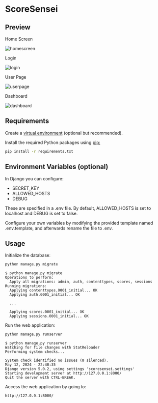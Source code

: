 # ScoreSensei

## Preview
Home Screen

![homescreen](https://github.com/kitchy115/ScoreSensei/assets/113550578/8cf2886f-3fa0-4255-8dc5-0c7641198d30)

Login

![login](https://github.com/kitchy115/ScoreSensei/assets/113550578/ea7ac7ea-da41-4ea1-991d-d83889786e5d)

User Page

![userpage](https://github.com/kitchy115/ScoreSensei/assets/113550578/5c286645-3868-4237-92d8-b3f037fe0eb1)

Dashboard

![dashboard](https://github.com/kitchy115/ScoreSensei/assets/113550578/7a3b5dbb-9142-48dc-a87c-840bde58694b)

## Requirements

Create a [virtual environment](https://docs.python.org/3/tutorial/venv.html) (optional but recommended).

Install the required Python packages using [pip:](https://pip.pypa.io/en/stable/)

```bash
pip install -r requirements.txt
```

## Environment Variables (optional)

In Django you can configure:
- SECRET_KEY
- ALLOWED_HOSTS
- DEBUG

These are specified in a .env file. By default, ALLOWED_HOSTS is set to localhost and DEBUG is set to false.

Configure your own variables by modifying the provided template named .env.template, and afterwards rename the file to .env.

## Usage

Initialize the database:

```bash
python manage.py migrate
```

```
$ python manage.py migrate
Operations to perform:
  Apply all migrations: admin, auth, contenttypes, scores, sessions
Running migrations:
  Applying contenttypes.0001_initial... OK
  Applying auth.0001_initial... OK

  ...

  Applying scores.0001_initial... OK
  Applying sessions.0001_initial... OK
```

Run the web application:

```bash
python manage.py runserver
```

```
$ python manage.py runserver
Watching for file changes with StatReloader
Performing system checks...

System check identified no issues (0 silenced).
May 12, 2024 - 22:40:35
Django version 5.0.2, using settings 'scoresensei.settings'
Starting development server at http://127.0.0.1:8000/
Quit the server with CTRL-BREAK.
```

Access the web application by going to:

```
http://127.0.0.1:8000/
```

